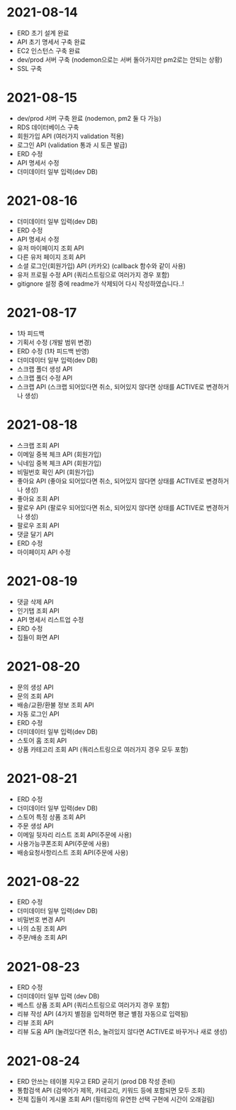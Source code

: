 # 2021-08-14
- ERD 초기 설계 완료
- API 초기 명세서 구축 완료
- EC2 인스턴스 구축 완료
- dev/prod 서버 구축 (nodemon으로는 서버 돌아가지만 pm2로는 안되는 상황)
- SSL 구축

# 2021-08-15
- dev/prod 서버 구축 완료 (nodemon, pm2 둘 다 가능)
- RDS 데이터베이스 구축
- 회원가입 API (여러가지 validation 적용)
- 로그인 API (validation 통과 시 토큰 발급)
- ERD 수정
- API 명세서 수정
- 더미데이터 일부 입력(dev DB)

# 2021-08-16
- 더미데이터 일부 입력(dev DB)
- ERD 수정
- API 명세서 수정
- 유저 마이페이지 조회 API
- 다른 유저 페이지 조회 API
- 소셜 로그인(회원가입) API (카카오) (callback 함수와 같이 사용)
- 유저 프로필 수정 API (쿼리스트링으로 여러가지 경우 포함)
- gitignore 설정 중에 readme가 삭제되어 다시 작성하였습니다..!

# 2021-08-17
- 1차 피드백
- 기획서 수정 (개발 범위 변경)
- ERD 수정 (1차 피드백 반영)
- 더미데이터 일부 입력(dev DB)
- 스크랩 폴더 생성 API
- 스크랩 폴더 수정 API
- 스크랩 API (스크랩 되어있다면 취소, 되어있지 않다면 상태를 ACTIVE로 변경하거나 생성)

# 2021-08-18
- 스크랩 조회 API
- 이메일 중복 체크 API (회원가입)
- 닉네임 중복 체크 API (회원가입)
- 비밀번호 확인 API (회원가입)
- 좋아요 API (좋아요 되어있다면 취소, 되어있지 않다면 상태를 ACTIVE로 변경하거나 생성)
- 좋아요 조회 API
- 팔로우 API (팔로우 되어있다면 취소, 되어있지 않다면 상태를 ACTIVE로 변경하거나 생성)
- 팔로우 조회 API
- 댓글 달기 API
- ERD 수정
- 마이페이지 API 수정

# 2021-08-19
- 댓글 삭제 API
- 인기탭 조회 API
- API 명세서 리스트업 수정
- ERD 수정
- 집들이 화면 API

# 2021-08-20
- 문의 생성 API
- 문의 조회 API
- 배송/교환/환불 정보 조회 API
- 자동 로그인 API
- ERD 수정
- 더미데이터 일부 입력(dev DB)
- 스토어 홈 조회 API 
- 상품 카테고리 조회 API (쿼리스트링으로 여러가지 경우 모두 포함)

# 2021-08-21
- ERD 수정
- 더미데이터 일부 입력(dev DB)
- 스토어 특정 상품 조회 API
- 주문 생성 API
- 이메일 뒷자리 리스트 조회 API(주문에 사용)
- 사용가능쿠폰조회 API(주문에 사용)
- 배송요청사항리스트 조회 API(주문에 사용)

# 2021-08-22
- ERD 수정
- 더미데이터 일부 입력(dev DB)
- 비밀번호 변경 API
- 나의 쇼핑 조회 API
- 주문/배송 조회 API

# 2021-08-23
- ERD 수정
- 더미데이터 일부 입력 (dev DB)
- 베스트 상품 조회 API (쿼리스트링으로 여러가지 경우 포함)
- 리뷰 작성 API (4가지 별점을 입력하면 평균 별점 자동으로 입력됨)
- 리뷰 조회 API 
- 리뷰 도움 API (눌려있다면 취소, 눌려있지 않다면 ACTIVE로 바꾸거나 새로 생성)

# 2021-08-24
- ERD 안쓰는 테이블 지우고 ERD 굳히기 (prod DB 작성 준비)
- 통합검색 API (검색어가 제목, 카테고리, 키워드 등에 포함되면 모두 조회)
- 전체 집들이 게시물 조회 API (필터링의 유연한 선택 구현에 시간이 오래걸림)
